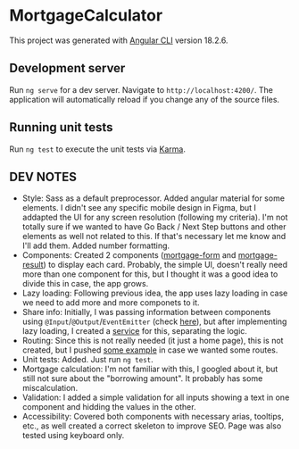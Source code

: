 # MortgageCalculator

This project was generated with [Angular CLI](https://github.com/angular/angular-cli) version 18.2.6.

## Development server

Run `ng serve` for a dev server. Navigate to `http://localhost:4200/`. The application will automatically reload if you change any of the source files.

## Running unit tests

Run `ng test` to execute the unit tests via [Karma](https://karma-runner.github.io).

## DEV NOTES

- Style: Sass as a default preprocessor. Added angular material for some elements. I didn't see any specific mobile design in Figma, but I addapted the UI for any screen resolution (following my criteria).
  I'm not totally sure if we wanted to have Go Back / Next Step buttons and other elements as well not related to this. If that's necessary let me know and I'll add them.
  Added number formatting.
- Components: Created 2 components ([mortgage-form](https://github.com/erperejildo/mortgage-calculator/tree/main/src/app/mortgage-form) and [mortgage-result](https://github.com/erperejildo/mortgage-calculator/tree/main/src/app/mortgage-result)) to display each card. Probably, the simple UI, doesn't really need more than one component for this, but I thought it was a good idea to divide this in case, the app grows.
- Lazy loading: Following previous idea, the app uses lazy loading in case we need to add more and more componets to it.
- Share info: Initially, I was passing information between components using `@Input`/`@Output`/`EventEmitter` (check [here](https://github.com/erperejildo/mortgage-calculator/commit/0e1ebb5863815a97046bf3d07efeebf458790f2f)), but after implementing lazy loading, I created a [service](https://github.com/erperejildo/mortgage-calculator/blob/main/src/app/services/mortgage.service.ts) for this, separating the logic.
- Routing: Since this is not really needed (it just a home page), this is not created, but I pushed [some example](https://github.com/erperejildo/mortgage-calculator/commit/632c8c8bc903b93b9c6b04cd709bd6186b8b54af) in case we wanted some routes.
- Unit tests: Added. Just run `ng test`.
- Mortgage calculation: I'm not familiar with this, I googled about it, but still not sure about the "borrowing amount". It probably has some miscalculation.
- Validation: I added a simple validation for all inputs showing a text in one component and hidding the values in the other.
- Accessibility: Covered both components with necessary arias, tooltips, etc., as well created a correct skeleton to improve SEO. Page was also tested using keyboard only.
